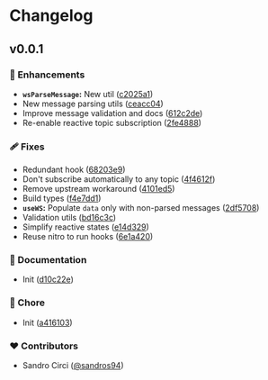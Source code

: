 # Changelog


## v0.0.1


### 🚀 Enhancements

- **`wsParseMessage`:** New util ([c2025a1](https://github.com/sandros94/nuxt-ws/commit/c2025a1))
- New message parsing utils ([ceacc04](https://github.com/sandros94/nuxt-ws/commit/ceacc04))
- Improve message validation and docs ([612c2de](https://github.com/sandros94/nuxt-ws/commit/612c2de))
- Re-enable reactive topic subscription ([2fe4888](https://github.com/sandros94/nuxt-ws/commit/2fe4888))

### 🩹 Fixes

- Redundant hook ([68203e9](https://github.com/sandros94/nuxt-ws/commit/68203e9))
- Don't subscribe automatically to any topic ([4f4612f](https://github.com/sandros94/nuxt-ws/commit/4f4612f))
- Remove upstream workaround ([4101ed5](https://github.com/sandros94/nuxt-ws/commit/4101ed5))
- Build types ([f4e7dd1](https://github.com/sandros94/nuxt-ws/commit/f4e7dd1))
- **`useWS`:** Populate `data` only with non-parsed messages ([2df5708](https://github.com/sandros94/nuxt-ws/commit/2df5708))
- Validation utils ([bd16c3c](https://github.com/sandros94/nuxt-ws/commit/bd16c3c))
- Simplify reactive states ([e14d329](https://github.com/sandros94/nuxt-ws/commit/e14d329))
- Reuse nitro to run hooks ([6e1a420](https://github.com/sandros94/nuxt-ws/commit/6e1a420))

### 📖 Documentation

- Init ([d10c22e](https://github.com/sandros94/nuxt-ws/commit/d10c22e))

### 🏡 Chore

- Init ([a416103](https://github.com/sandros94/nuxt-ws/commit/a416103))

### ❤️ Contributors

- Sandro Circi ([@sandros94](https://github.com/sandros94))

